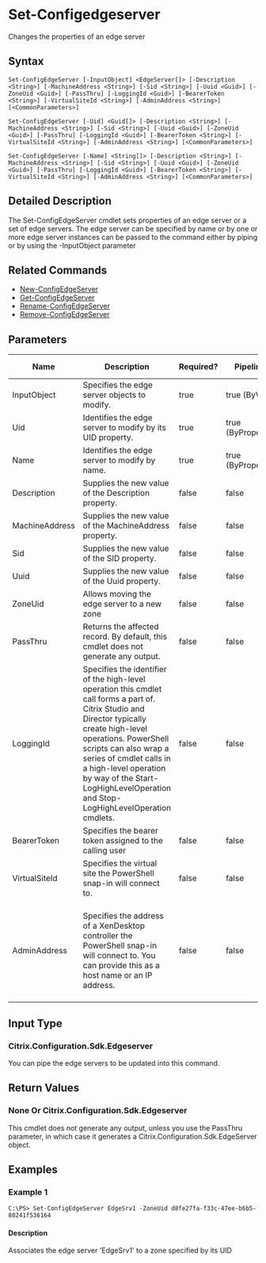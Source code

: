 ﻿
# Set-Configedgeserver
Changes the properties of an edge server
## Syntax
```
Set-ConfigEdgeServer [-InputObject] <EdgeServer[]> [-Description <String>] [-MachineAddress <String>] [-Sid <String>] [-Uuid <Guid>] [-ZoneUid <Guid>] [-PassThru] [-LoggingId <Guid>] [-BearerToken <String>] [-VirtualSiteId <String>] [-AdminAddress <String>] [<CommonParameters>]

Set-ConfigEdgeServer [-Uid] <Guid[]> [-Description <String>] [-MachineAddress <String>] [-Sid <String>] [-Uuid <Guid>] [-ZoneUid <Guid>] [-PassThru] [-LoggingId <Guid>] [-BearerToken <String>] [-VirtualSiteId <String>] [-AdminAddress <String>] [<CommonParameters>]

Set-ConfigEdgeServer [-Name] <String[]> [-Description <String>] [-MachineAddress <String>] [-Sid <String>] [-Uuid <Guid>] [-ZoneUid <Guid>] [-PassThru] [-LoggingId <Guid>] [-BearerToken <String>] [-VirtualSiteId <String>] [-AdminAddress <String>] [<CommonParameters>]
```
## Detailed Description
The Set-ConfigEdgeServer cmdlet sets properties of an edge server or a set of edge servers. The edge server can be specified by name or by one or more edge server instances can be passed to the command either by piping or by using the -InputObject parameter


## Related Commands

* [New-ConfigEdgeServer](./New-ConfigEdgeServer/)
* [Get-ConfigEdgeServer](./Get-ConfigEdgeServer/)
* [Rename-ConfigEdgeServer](./Rename-ConfigEdgeServer/)
* [Remove-ConfigEdgeServer](./Remove-ConfigEdgeServer/)
## Parameters
| Name   | Description | Required? | Pipeline Input | Default Value |
| --- | --- | --- | --- | --- |
| InputObject | Specifies the edge server objects to modify. | true | true (ByValue) |  |
| Uid | Identifies the edge server to modify by its UID property. | true | true (ByPropertyName) |  |
| Name | Identifies the edge server to modify by name. | true | true (ByPropertyName) |  |
| Description | Supplies the new value of the Description property. | false | false |  |
| MachineAddress | Supplies the new value of the MachineAddress property. | false | false |  |
| Sid | Supplies the new value of the SID property. | false | false |  |
| Uuid | Supplies the new value of the Uuid property. | false | false |  |
| ZoneUid | Allows moving the edge server to a new zone | false | false |  |
| PassThru | Returns the affected record. By default, this cmdlet does not generate any output. | false | false | False |
| LoggingId | Specifies the identifier of the high-level operation this cmdlet call forms a part of. Citrix Studio and Director typically create high-level operations. PowerShell scripts can also wrap a series of cmdlet calls in a high-level operation by way of the Start-LogHighLevelOperation and Stop-LogHighLevelOperation cmdlets. | false | false |  |
| BearerToken | Specifies the bearer token assigned to the calling user | false | false |  |
| VirtualSiteId | Specifies the virtual site the PowerShell snap-in will connect to. | false | false |  |
| AdminAddress | Specifies the address of a XenDesktop controller the PowerShell snap-in will connect to. You can provide this as a host name or an IP address. | false | false | Localhost. Once a value is provided by any cmdlet, this value becomes the default. |

## Input Type

### Citrix.Configuration.Sdk.Edgeserver
You can pipe the edge servers to be updated into this command.
## Return Values

### None Or Citrix.Configuration.Sdk.Edgeserver
This cmdlet does not generate any output, unless you use the PassThru parameter, in which case it generates a Citrix.Configuration.Sdk.EdgeServer object.
## Examples

### Example 1
```
C:\PS> Set-ConfigEdgeServer EdgeSrv1 -ZoneUid d8fe27fa-f33c-47ee-b6b5-80241f536164
```
#### Description
Associates the edge server 'EdgeSrv1' to a zone specified by its UID
